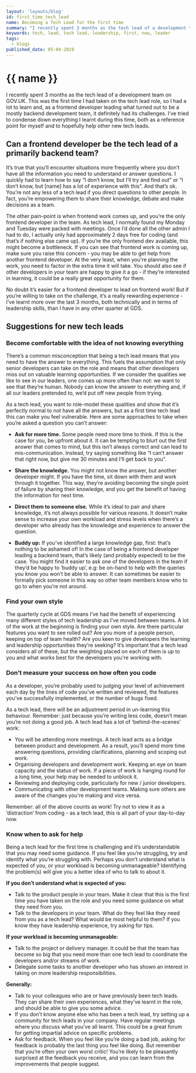 ```yaml
---
layout: 'layouts/blog'
id: first_time_tech_lead
name: Becoming a Tech Lead for the first time
summary: "I recently spent 3 months as the tech lead of a development team on GOV.UK. The was the first time I had taken on the tech lead role, so I had a lot to learn and it definitely had it's challenges. This post condenses down everything I learnt and will hopefully be a useful guide for any other new tech leads out there!"
keywords: tech, lead, tech lead, leadership, first, new, leader
tags:
  - blogs
published_date: 05-04-2019
---
```


# {{ name }}

I recently spent 3 months as the tech lead of a development team on GOV.UK. This was the first time I had taken on the tech lead role, so I had a lot to learn and, as a frontend developer leading what turned out to be a mostly backend development team, it definitely had its challenges. I’ve tried to condense down everything I learnt during this time, both as a reference point for myself and to hopefully help other new tech leads.

## Can a frontend developer be the tech lead of a primarily backend team?

It’s true that you’ll encounter situations more frequently where you don’t have all the information you need to understand or answer questions. I quickly had to learn how to say “I don’t know, but I’ll try and find out” or “I don’t know, but \[name\] has a lot of experience with this”. And that’s ok. You’re not any less of a tech lead if you direct questions to other people. In fact, you’re empowering them to share their knowledge, debate and make decisions as a team.

The other pain-point is when frontend work comes up, and you’re the only frontend developer in the team. As tech lead, I normally found my Monday and Tuesday were packed with meetings. Once I’d done all the other admin I had to do, I actually only had approximately 2 days free for coding (and that’s if nothing else came up). If you’re the only frontend dev available, this might become a bottleneck. If you can see that frontend work is coming up, make sure you raise this concern - you may be able to get help from another frontend developer. At the very least, when you're planning the work, you need to factor in the extra time it will take. You should also see if other developers in your team are happy to give it a go - if they’re interested in learning, it could be a really great opportunity for them.

No doubt it’s easier for a frontend developer to lead on frontend work! But if you’re willing to take on the challenge, it’s a really rewarding experience - I’ve learnt more over the last 3 months, both technically and in terms of leadership skills, than I have in any other quarter at GDS.

## Suggestions for new tech leads
### Become comfortable with the idea of not knowing everything
There’s a common misconception that being a tech lead means that you need to have the answer to everything. This fuels the assumption that only senior developers can take on the role and means that other developers miss out on valuable learning opportunities. If we consider the qualities we like to see in our leaders, one comes up more often than not: we want to see that they’re human. Nobody can know the answer to everything and, if all our leaders pretended to, we’d put off new people from trying.

As a tech lead, you want to role-model these qualities and show that it’s perfectly normal to not have all the answers, but as a first time tech lead this can make you feel vulnerable. Here are some approaches to take when you’re asked a question you can’t answer:

- **Ask for more time.** Some people need more time to think. If this is the case for you, be upfront about it. It can be tempting to blurt out the first answer that comes to mind, but this isn’t always correct and can lead to mis-communication. Instead, try saying something like “I can’t answer that right now, but give me 30 minutes and I’ll get back to you”.

- **Share the knowledge.** You might not know the answer, but another developer might. If you have the time, sit down with them and work through it together. This way, they’re avoiding becoming the single point of failure by sharing their knowledge, and you get the benefit of having the information for next time.

- **Direct them to someone else.** While it’s ideal to pair and share knowledge, it’s not always possible for various reasons. It doesn’t make sense to increase your own workload and stress levels when there’s a developer who already has the knowledge and experience to answer the question.

- **Buddy up:** If you’ve identified a large knowledge gap, first: that’s nothing to be ashamed of! In the case of being a frontend developer leading a backend team, that’s likely (and probably expected) to be the case. You might find it easier to ask one of the developers in the team if they’d be happy to ‘buddy up’, e.g: be on-hand to help with the queries you know you won’t be able to answer. It can sometimes be easier to formally pick someone in this way so other team members know who to go to when you’re not around.

### Find your own style
The quarterly cycle at GDS means I’ve had the benefit of experiencing many different styles of tech leadership as I’ve moved between teams. A lot of the work at the beginning is finding your own style. Are there particular features you want to see rolled out? Are you more of a people person, keeping on top of team health? Are you keen to give developers the learning and leadership opportunities they’re seeking? It’s important that a tech lead considers all of these, but the weighting placed on each of them is up to you and what works best for the developers you're working with.

### Don’t measure your success on how often you code
As a developer, you’re probably used to judging your level of achievement each day by the lines of code you’ve written and reviewed, the features you’ve successfully implemented, or the number of bugs fixed.

As a tech lead, there will be an adjustment period in un-learning this behaviour. Remember: just because you’re writing less code, doesn’t mean you’re not doing a good job. A tech lead has a lot of ‘behind-the-scenes’ work:

- You will be attending more meetings. A tech lead acts as a bridge between product and development. As a result, you’ll spend more time answering questions, providing clarifications, planning and scoping out work.
- Organising developers and development work. Keeping an eye on team capacity and the status of work. If a piece of work is hanging round for a long time, your help may be needed to unblock it.
- Reviewing and deploying code, particularly for new / junior developers.
- Communicating with other development teams. Making sure others are aware of the changes you're making and vice versa.

Remember: all of the above counts as work! Try not to view it as a ‘distraction’ from coding - as a tech lead, this is all part of your day-to-day now.

### Know when to ask for help
Being a tech lead for the first time is challenging and it’s understandable that you may need some guidance. If you feel like you’re struggling, try and identify what you’re struggling with. Perhaps you don’t understand what is expected of you, or your workload is becoming unmanageable? Identifying the problem(s) will give you a better idea of who to talk to about it.

**If you don’t understand what is expected of you:**
- Talk to the product people in your team. Make it clear that this is the first time you have taken on the role and you need some guidance on what they need from you.
- Talk to the developers in your team. What do they feel like they need from you as a tech lead? What would be most helpful to them? If you know they have leadership experience, try asking for tips.

**If your workload is becoming unmanageable:**
- Talk to the project or delivery manager. It could be that the team has become so big that you need more than one tech lead to coordinate the developers and/or streams of work.
- Delegate some tasks to another developer who has shown an interest in taking on more leadership responsibilities.

**Generally:**
- Talk to your colleagues who are or have previously been tech leads. They can share their own experiences, what they’ve learnt in the role, and should be able to give you some advice.
- If you don’t know anyone else who has been a tech lead, try setting up a community for tech leads in your company. Have regular meetings where you discuss what you’ve all learnt. This could be a great forum for getting impartial advice on specific problems.
- Ask for feedback. When you feel like you’re doing a bad job, asking for feedback is probably the last thing you feel like doing. But remember that you’re often your own worst critic! You’re likely to be pleasantly surprised at the feedback you receive, and you can learn from the improvements that people suggest.
